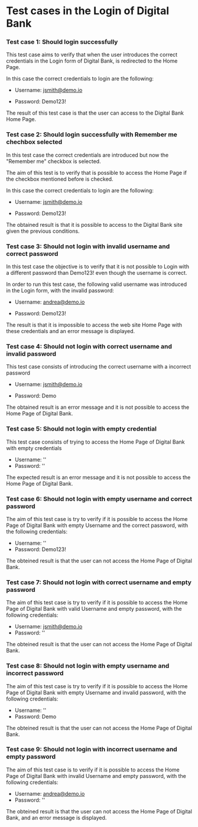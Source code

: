 # Test cases in the Login of Digital Bank

### Test case 1: **Should login successfully**

This test case aims to verify that when the user introduces the correct credentials in the Login form of Digital Bank, is redirected to the Home Page.

In this case the correct credentials to login are the following:

* Username: jsmith@demo.io

* Password: Demo123!

The result of this test case is that the user can access to the Digital Bank Home Page.


### Test case 2: **Should login successfully with Remember me chechbox selected**

In this test case the correct credentials are introduced but now the "Remember me" checkbox is selected.

The aim of this test is to verify that is possible to access the Home Page if the checkbox mentioned before is checked.

In this case the correct credentials to login are the following:

* Username: jsmith@demo.io

* Password: Demo123!

The obtained result is that it is possible to access to the Digital Bank site given the previous conditions.


### Test case 3: **Should not login with invalid username and correct password**

In this test case the objective is to verify that it is not possible to Login with a different password than Demo123! even though the username is correct.

In order to run this test case, the following valid username was introduced in the Login form, with the invalid password:

* Username: andrea@demo.io

* Password: Demo123!

The result is that it is impossible to access the web site Home Page with these credentials and an error message is displayed.


### Test case 4: **Should not login with correct username and invalid password**

This test case consists of introducing the correct username with a incorrect password 

* Username: jsmith@demo.io

* Password: Demo

The obtained result is an error message and it is not possible to access the Home Page of Digital Bank.


### Test case 5: **Should not login with empty credential**

This test case consists of trying to access the Home Page of Digital Bank with empty credentials 

* Username: ''
* Password: ''

The expected result is an error message and it is not possible to access the Home Page of Digital Bank.


### Test case 6: **Should not login with empty username and correct password**

The aim of this test case is try to verify if it is possible to access the Home Page of Digital Bank with empty Username and the correct password, with the following credentials:

* Username: ''
* Password: Demo123!

The obteined result is that the user can not access the Home Page of Digital Bank.


### Test case 7: **Should not login with correct username and empty password**

The aim of this test case is try to verify if it is possible to access the Home Page of Digital Bank with valid Username and empty password, with the following credentials:

* Username: jsmith@demo.io
* Password: ''

The obteined result is that the user can not access the Home Page of Digital Bank.


### Test case 8: **Should not login with empty username and incorrect password**

The aim of this test case is try to verify if it is possible to access the Home Page of Digital Bank with empty Username and invalid password, with the following credentials:

* Username: ''
* Password: Demo

The obteined result is that the user can not access the Home Page of Digital Bank.


### Test case 9: **Should not login with incorrect username and empty password**

The aim of this test case is to verify if it is possible to access the Home Page of Digital Bank with invalid Username and empty password, with the following credentials:

* Username: andrea@demo.io
* Password: ''

The obteined result is that the user can not access the Home Page of Digital Bank, and an error message is displayed.




